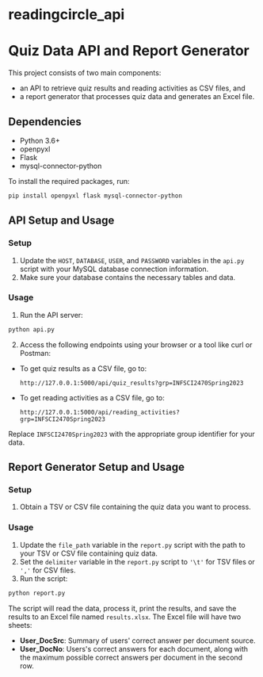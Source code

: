 # readingcircle_api
# Quiz Data API and Report Generator

This project consists of two main components: 
- an API to retrieve quiz results and reading activities as CSV files, and 
- a report generator that processes quiz data and generates an Excel file.

## Dependencies

- Python 3.6+
- openpyxl
- Flask
- mysql-connector-python

To install the required packages, run:

```bash
pip install openpyxl flask mysql-connector-python
```

## API Setup and Usage

### Setup

1. Update the `HOST`, `DATABASE`, `USER`, and `PASSWORD` variables in the `api.py` script with your MySQL database connection information.
2. Make sure your database contains the necessary tables and data.

### Usage

1. Run the API server:

```bash
python api.py
```

2. Access the following endpoints using your browser or a tool like curl or Postman:

- To get quiz results as a CSV file, go to:
  ```
  http://127.0.0.1:5000/api/quiz_results?grp=INFSCI2470Spring2023
  ```

- To get reading activities as a CSV file, go to:
  ```
  http://127.0.0.1:5000/api/reading_activities?grp=INFSCI2470Spring2023
  ```

Replace `INFSCI2470Spring2023` with the appropriate group identifier for your data.

## Report Generator Setup and Usage

### Setup

1. Obtain a TSV or CSV file containing the quiz data you want to process.

### Usage

1. Update the `file_path` variable in the `report.py` script with the path to your TSV or CSV file containing quiz data.
2. Set the `delimiter` variable in the `report.py` script to `'\t'` for TSV files or `','` for CSV files.
3. Run the script:

```bash
python report.py
```

The script will read the data, process it, print the results, and save the results to an Excel file named `results.xlsx`. The Excel file will have two sheets:

- **User_DocSrc**: Summary of users' correct answer per document source.
- **User_DocNo**: Users's correct answers for each document, along with the maximum possible correct answers per document in the second row.
